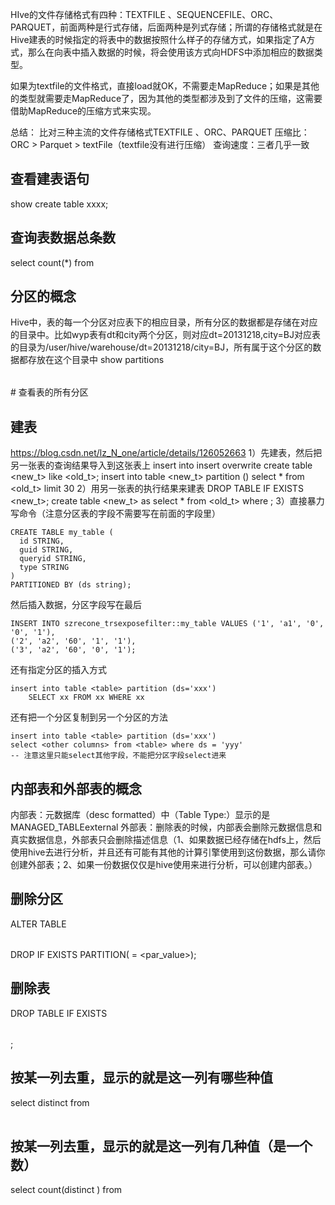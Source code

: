 HIve的文件存储格式有四种：TEXTFILE 、SEQUENCEFILE、ORC、PARQUET，前面两种是行式存储，后面两种是列式存储；所谓的存储格式就是在Hive建表的时候指定的将表中的数据按照什么样子的存储方式，如果指定了A方式，那么在向表中插入数据的时候，将会使用该方式向HDFS中添加相应的数据类型。

如果为textfile的文件格式，直接load就OK，不需要走MapReduce；如果是其他的类型就需要走MapReduce了，因为其他的类型都涉及到了文件的压缩，这需要借助MapReduce的压缩方式来实现。

总结：
比对三种主流的文件存储格式TEXTFILE 、ORC、PARQUET
压缩比：ORC >  Parquet >  textFile（textfile没有进行压缩）
查询速度：三者几乎一致

## 查看建表语句
show create table xxxx;

## 查询表数据总条数
select count(*) from <table>

## 分区的概念
Hive中，表的每一个分区对应表下的相应目录，所有分区的数据都是存储在对应的目录中。比如wyp表有dt和city两个分区，则对应dt=20131218,city=BJ对应表的目录为/user/hive/warehouse/dt=20131218/city=BJ，所有属于这个分区的数据都存放在这个目录中
show partitions <table> # 查看表的所有分区

## 建表
https://blog.csdn.net/lz_N_one/article/details/126052663
1）先建表，然后把另一张表的查询结果导入到这张表上 insert into insert overwrite
create table <new_t> like <old_t>;
insert into table <new_t> partition (<wtf>) select * from <old_t> limit 30
2）用另一张表的执行结果来建表
DROP TABLE IF EXISTS <new_t>;
create table <new_t> as select * from <old_t> where <wtf>;
3）直接暴力写命令（注意分区表的字段不需要写在前面的字段里）
```
CREATE TABLE my_table (
  id STRING,
  guid STRING,
  queryid STRING,
  type STRING
)
PARTITIONED BY (ds string);
```
然后插入数据，分区字段写在最后
```
INSERT INTO szrecone_trsexposefilter::my_table VALUES ('1', 'a1', '0', '0', '1'),
('2', 'a2', '60', '1', '1'),
('3', 'a2', '60', '0', '1');
```
还有指定分区的插入方式
```
insert into table <table> partition (ds='xxx')
    SELECT xx FROM xx WHERE xx
```
还有把一个分区复制到另一个分区的方法
```
insert into table <table> partition (ds='xxx')
select <other columns> from <table> where ds = 'yyy'
-- 注意这里只能select其他字段，不能把分区字段select进来
```

## 内部表和外部表的概念
内部表：元数据库（desc formatted）中（Table Type:）显示的是 MANAGED_TABLEexternal 
外部表：删除表的时候，内部表会删除元数据信息和真实数据信息，外部表只会删除描述信息（1、如果数据已经存储在hdfs上，然后使用hive去进行分析，并且还有可能有其他的计算引擎使用到这份数据，那么请你创建外部表；2、如果一份数据仅仅是hive使用来进行分析，可以创建内部表。）

## 删除分区
ALTER TABLE <table> DROP IF EXISTS PARTITION(<par> = <par_value>);

## 删除表
DROP TABLE IF EXISTS <table>;

## 按某一列去重，显示的就是这一列有哪些种值
select distinct <field> from <table>

## 按某一列去重，显示的就是这一列有几种值（是一个数）
select count(distinct <field>) from <table>